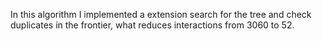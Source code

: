 In this algorithm I implemented a extension search for the tree and check duplicates in the frontier, what reduces interactions from 3060 to 52.
